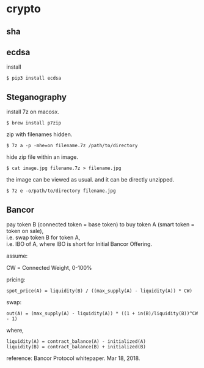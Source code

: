 # crypto

## sha

## ecdsa

install
```
$ pip3 install ecdsa
```


## Steganography

install 7z on macosx.
```
$ brew install p7zip
```

zip with filenames hidden.
```
$ 7z a -p -mhe=on filename.7z /path/to/directory
```

hide zip file within an image.
```
$ cat image.jpg filename.7z > filename.jpg
```

the image can be viewed as usual.
and it can be directly unzipped.
```
$ 7z e -o/path/to/directory filename.jpg
```


## Bancor

pay token B (connected token = base token) to buy token A (smart token = token on sale),\
i.e. swap token B for token A,\
i.e. IBO of A, where IBO is short for Initial Bancor Offering.

assume:

CW = Connected Weight, 0-100%

pricing:

```
spot_price(A) = liquidity(B) / ((max_supply(A) - liquidity(A)) * CW)
```

swap:

```
out(A) = (max_supply(A) - liquidity(A)) * ((1 + in(B)/liquidity(B))^CW - 1)
```

where,
```
liquidity(A) = contract_balance(A) - initialized(A)
liquidity(B) = contract_balance(B) + initialized(B)
```

reference: Bancor Protocol whitepaper. Mar 18, 2018.

